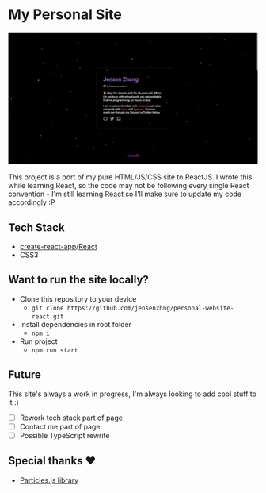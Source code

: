 # My Personal Site

<img src="./demo.png"/>

This project is a port of my pure HTML/JS/CSS site to ReactJS. I wrote this while learning React, so the code may not be following every single React convention - I'm still learning React so I'll make sure to update my code accordingly :P 

## Tech Stack
- [create-react-app](https://create-react-app.dev/)/[React](https://reactjs.org/)
- CSS3

## Want to run the site locally?
- Clone this repository to your device
    - `git clone https://github.com/jensenzhng/personal-website-react.git`
- Install dependencies in root folder
    - `npm i`
- Run project
    - `npm run start`

## Future
This site's always a work in progress, I'm always looking to add cool stuff to it :)
- [ ] Rework tech stack part of page
- [ ] Contact me part of page
- [ ] Possible TypeScript rewrite 

## Special thanks ❤️
- [Particles.js library](https://github.com/VincentGarreau/particles.js/)

